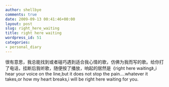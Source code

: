 ```yaml
---
author: shellbye
comments: true
date: 2009-09-13 00:41:46+00:00
layout: post
slug: right_here_waiting
title: right here waiting
wordpress_id: 51
categories:
- personal_diary
---
```


很有意思，我总能找到或者碰巧遇到适合我心情的歌，仿佛为我而写的歌。给你打了电话，挂断后我听歌，随便按了播放，响起的居然是《right here waiting》_i hear your voice on the line,but it does not stop the pain.…whatever it takes,or how my heart breaks,i will be right here waiting for you.
